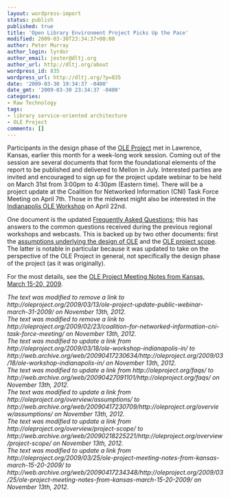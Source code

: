 ```yaml
---
layout: wordpress-import
status: publish
published: true
title: 'Open Library Environment Project Picks Up the Pace'
modified: 2009-03-30T23:34:37+00:00
author: Peter Murray
author_login: lyrdor
author_email: jester@dltj.org
author_url: http://dltj.org/about
wordpress_id: 835
wordpress_url: http://dltj.org/?p=835
date: '2009-03-30 19:34:37 -0400'
date_gmt: '2009-03-30 23:34:37 -0400'
categories:
- Raw Technology
tags:
- library service-oriented architecture
- OLE Project
comments: []
---
```

<p>Participants in the design phase of the <a href="http://oleproject.org/" title="The OLE Project">OLE Project</a> met in Lawrence, Kansas, earlier this month for a week-long work session.  Coming out of the session are several documents that form the foundational elements of the report to be published and delivered to Mellon in July.  Interested parties are invited and encouraged to sign up for the <span class="removed_link" title="http://oleproject.org/2009/03/13/ole-project-update-public-webinar-march-31-2009/">project update webinar</span> to be held on March 31st from 3:00pm to 4:30pm (Eastern time).  There will be a project update at the <span class="removed_link" title="http://oleproject.org/2009/02/23/coalition-for-networked-information-cni-task-force-meeting/">Coalition for Networked Information (CNI) Task Force Meeting</span> on April 7th.  Those in the midwest might also be interested in the <a href="http://web.archive.org/web/20090417230634/http://oleproject.org/2009/03/18/ole-workshop-indianapolis-in/" title="OLE Project Workshop in Indianapolis, IN">Indianapolis OLE Workshop</a> on April 22nd.</p>
<p>One document is the updated <a href="http://web.archive.org/web/20090427091101/http://oleproject.org/faqs/" title="OLE Project FAQs">Frequently Asked Questions</a>; this has answers to the common questions received during the previous regional workshops and webcasts.  This is backed up by two other documents:  first the <a href="http://web.archive.org/web/20090417230709/http://oleproject.org/overview/assumptions/" title="OLE Project Assumptions">assumptions underlying the design of OLE</a> and the <a href="http://web.archive.org/web/20090218225221/http://oleproject.org/overview/project-scope/" title="OLE Project  Scope">OLE project scope</a>.  The latter is notable in particular because it was updated to take on the perspective of the OLE Project in general, not specifically the design phase of the project (as it was originally).</p>
<p>For the most details, see the <a href="http://web.archive.org/web/20090417234348/http://oleproject.org/2009/03/25/ole-project-meeting-notes-from-kansas-march-15-20-2009/" title="OLE Project Meeting Notes from Kansas, March 15-20, 2009">OLE Project Meeting Notes from Kansas, March 15-20, 2009</a>.
<p style="padding:0;margin:0;font-style:italic;" class="removed_link">The text was modified to remove a link to http://oleproject.org/2009/03/13/ole-project-update-public-webinar-march-31-2009/ on November 13th, 2012.</p>
<p style="padding:0;margin:0;font-style:italic;" class="removed_link">The text was modified to remove a link to http://oleproject.org/2009/02/23/coalition-for-networked-information-cni-task-force-meeting/ on November 13th, 2012.</p>
<p style="padding:0;margin:0;font-style:italic;">The text was modified to update a link from http://oleproject.org/2009/03/18/ole-workshop-indianapolis-in/ to http://web.archive.org/web/20090417230634/http://oleproject.org/2009/03/18/ole-workshop-indianapolis-in/ on November 13th, 2012.</p>
<p style="padding:0;margin:0;font-style:italic;">The text was modified to update a link from http://oleproject.org/faqs/ to http://web.archive.org/web/20090427091101/http://oleproject.org/faqs/ on November 13th, 2012.</p>
<p style="padding:0;margin:0;font-style:italic;">The text was modified to update a link from http://oleproject.org/overview/assumptions/ to http://web.archive.org/web/20090417230709/http://oleproject.org/overview/assumptions/ on November 13th, 2012.</p>
<p style="padding:0;margin:0;font-style:italic;">The text was modified to update a link from http://oleproject.org/overview/project-scope/ to http://web.archive.org/web/20090218225221/http://oleproject.org/overview/project-scope/ on November 13th, 2012.</p>
<p style="padding:0;margin:0;font-style:italic;">The text was modified to update a link from http://oleproject.org/2009/03/25/ole-project-meeting-notes-from-kansas-march-15-20-2009/ to http://web.archive.org/web/20090417234348/http://oleproject.org/2009/03/25/ole-project-meeting-notes-from-kansas-march-15-20-2009/ on November 13th, 2012.</p>
